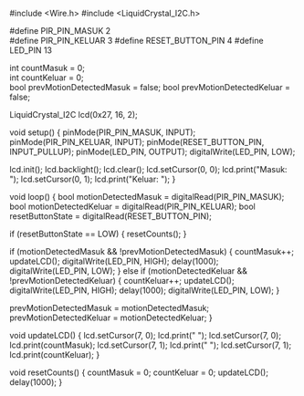 #include <Wire.h> 
#include <LiquidCrystal_I2C.h> 

#define PIR_PIN_MASUK 2  
#define PIR_PIN_KELUAR 3 
#define RESET_BUTTON_PIN 4
#define LED_PIN 13 

int countMasuk = 0;  
int countKeluar = 0;  
bool prevMotionDetectedMasuk = false; 
bool prevMotionDetectedKeluar = false; 

LiquidCrystal_I2C lcd(0x27, 16, 2); 

void setup() {
  pinMode(PIR_PIN_MASUK, INPUT);  
  pinMode(PIR_PIN_KELUAR, INPUT); 
  pinMode(RESET_BUTTON_PIN, INPUT_PULLUP);
  pinMode(LED_PIN, OUTPUT); 
  digitalWrite(LED_PIN, LOW);
  
  lcd.init();
  lcd.backlight(); 
  lcd.clear();
  lcd.setCursor(0, 0); 
  lcd.print("Masuk: ");
  lcd.setCursor(0, 1);
  lcd.print("Keluar: ");
}

void loop() {
  bool motionDetectedMasuk = digitalRead(PIR_PIN_MASUK); 
  bool motionDetectedKeluar = digitalRead(PIR_PIN_KELUAR); 
  bool resetButtonState = digitalRead(RESET_BUTTON_PIN);

  if (resetButtonState == LOW) {
    resetCounts(); 
  }

  if (motionDetectedMasuk && !prevMotionDetectedMasuk) {
    countMasuk++; 
    updateLCD();
    digitalWrite(LED_PIN, HIGH);
    delay(1000);
    digitalWrite(LED_PIN, LOW);
  } else if (motionDetectedKeluar && !prevMotionDetectedKeluar) {
    countKeluar++;
    updateLCD(); 
    digitalWrite(LED_PIN, HIGH);
    delay(1000);
    digitalWrite(LED_PIN, LOW);
  }

  prevMotionDetectedMasuk = motionDetectedMasuk;
  prevMotionDetectedKeluar = motionDetectedKeluar;
}

void updateLCD() {
  lcd.setCursor(7, 0); 
  lcd.print("   "); 
  lcd.setCursor(7, 0);
  lcd.print(countMasuk);
  lcd.setCursor(7, 1); 
  lcd.print("   "); 
  lcd.setCursor(7, 1); 
  lcd.print(countKeluar); 
}

void resetCounts() {
  countMasuk = 0; 
  countKeluar = 0; 
  updateLCD(); 
  delay(1000); 
}

